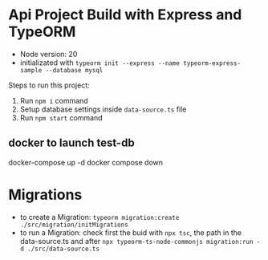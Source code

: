 # Api Project Build with Express and TypeORM

- Node version: 20 
- initializated with `typeorm init --express --name typeorm-express-sample --database mysql`

Steps to run this project:

1. Run `npm i` command
2. Setup database settings inside `data-source.ts` file
3. Run `npm start` command

## docker to launch test-db

docker-compose up -d
docker compose down 

# Migrations

- to create a Migration: `typeorm migration:create ./src/migration/initMigrations` 
- to run a Migration: check first the buid with `npx tsc`, the path in the data-source.ts and after `npx typeorm-ts-node-commonjs migration:run -d ./src/data-source.ts` 